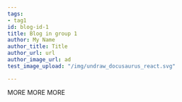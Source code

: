 ```yaml
---
tags:
- tag1
id: blog-id-1
title: Blog in group 1
author: My Name
author_title: Title
author_url: url
author_image_url: ad
test_image_upload: "/img/undraw_docusaurus_react.svg"

---
```

MORE MORE MORE